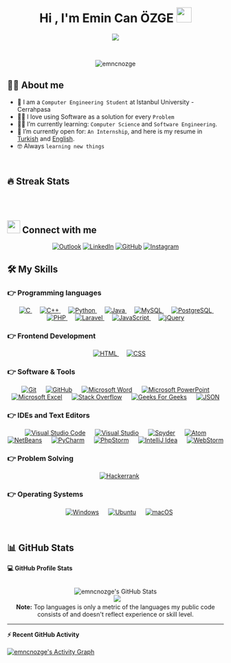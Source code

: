 <h1 align="center">Hi , I'm Emin Can ÖZGE <img src="https://media.giphy.com/media/hvRJCLFzcasrR4ia7z/giphy.gif" width="35"></h1>
<p align="center">
  <a><img src="https://readme-typing-svg.herokuapp.com?lines=Computer+Engineering+Student;Programmer;Keeping%20up%20with%20the%20technology&center=true&width=500&height=50"></a>
</p>

<br>

<p align="center"> 
	<img src="https://komarev.com/ghpvc/?username=emncnozge&label=Profile%20views&color=0e75b6" alt="emncnozge" /> 
	
</p>

## :sassy_man: About me

- :school: I am a `Computer Engineering Student` at Istanbul University - Cerrahpasa
- :technologist: I love using Software as a solution for every `Problem`
- :student: I’m currently learning: `Computer Science` and `Software Engineering`.
- :thinking: I’m currently open for: `An Internship`, and here is my resume in [Turkish](https://drive.google.com/file/d/1mn-Xov9d3n8XSVu6dH7saUhuLo6hLUmQ/view?usp=sharing) and [English](https://drive.google.com/file/d/1f1zEwMUdPR2OpqSUfoz_237x7oiwN1BH/view?usp=sharing).
- :nerd_face: Always `learning new things`

<br>

## 🔥 Streak Stats

<p align="center"><img src="https://github-readme-streak-stats.herokuapp.com?user=emncnozge&theme=github-dark-blue&date_format=j%20M%5B%20Y%5D" alt="" /></p>
<br>

## <img src="https://media.giphy.com/media/iY8CRBdQXODJSCERIr/giphy.gif" height="30px" width="30px"> Connect with me

<p align="center">
	<a href="mailto:emincanozge@outlook.com"><img img src="https://img.shields.io/badge/Microsoft_Outlook-0078D4?style=for-the-badge&logo=microsoft-outlook&logoColor=white" alt="Outlook"/></a>
	<a href="https://www.linkedin.com/in/emincanozge/"><img src="https://img.shields.io/badge/linkedin-%230077B5.svg?style=for-the-badge&logo=linkedin&logoColor=white" alt="LinkedIn"/></a>
  	<a href="https://github.com/emncnozge"><img src="https://img.shields.io/badge/github-%23121011.svg?style=for-the-badge&logo=github&logoColor=white" alt="GitHub"/></a>
	<a href="https://www.instagram.com/emncnozge/"><img src="https://img.shields.io/badge/Instagram-%23E4405F.svg?style=for-the-badge&logo=Instagram&logoColor=white" alt="Instagram"/></a>

</p>

## 🛠️ My Skills

### 👉 Programming languages

<p align="center"> 
  &emsp; 
  <a href="https://www.cprogramming.com/"> 
    <img alt="C" src="https://img.shields.io/badge/C-%2300599C.svg?style=for-the-badge&logo=c&logoColor=white">
  </a> 
  &emsp;
  <a href="https://www.cplusplus.com/"> 
    <img alt="C++" src="https://img.shields.io/badge/C++-%2300599C.svg?style=for-the-badge&logo=c%2B%2B&logoColor=white">
  </a> 
  &emsp;
   <a href="https://www.python.org">
    <img alt="Python" src="https://img.shields.io/badge/python-3670A0?style=for-the-badge&logo=python&logoColor=ffdd54">
  </a>
  &emsp;
  <a href="https://www.java.com"> 
    <img alt="Java" src="https://img.shields.io/badge/java-%23ED8B00.svg?style=for-the-badge&logo=java&logoColor=white">
  </a>
  &emsp;
  <a href="https://www.mysql.com/"> 
    <img alt="MySQL" src="https://img.shields.io/badge/mysql-%2300f.svg?style=for-the-badge&logo=mysql&logoColor=white">
  </a>
  &emsp;
  <a href="https://www.postgresql.org/"> 
    <img alt="PostgreSQL" src="https://img.shields.io/badge/PostgreSQL-%23316192.svg?style=for-the-badge&logo=postgresql&logoColor=white">
  </a>
  &emsp;
  <a href="https://www.php.net/"> 
    <img alt="PHP" src="https://img.shields.io/badge/php-%23777BB4.svg?style=for-the-badge&logo=php&logoColor=white">
  </a>
  &emsp;
  <a href="https://laravel.com/"> 
    <img alt="Laravel" src="https://img.shields.io/badge/laravel-%23FF2D20.svg?style=for-the-badge&logo=laravel&logoColor=white">
  </a>
  &emsp;
  <a href="https://developer.mozilla.org/en-US/docs/Web/JavaScript"> 
    <img alt="JavaScript" src="https://img.shields.io/badge/javascript-%23323330.svg?style=for-the-badge&logo=javascript&logoColor=%23F7DF1E">
  </a>
  &emsp;
  <a href="https://jquery.com/"> 
    <img alt="jQuery" src="https://img.shields.io/badge/jquery-%230769AD.svg?style=for-the-badge&logo=jquery&logoColor=white">
  </a>

</p>

### 👉 Frontend Development

<p align="center"> 
  &emsp; 
  <a href="https://developer.mozilla.org/en-US/docs/Web/HTML"> 
   <img alt="HTML" src="https://img.shields.io/badge/html-%23E34F26.svg?style=for-the-badge&logo=html5&logoColor=white">
  </a>   
  &emsp;
  <a href="https://developer.mozilla.org/en-US/docs/Web/CSS">
    <img alt="CSS" src="https://img.shields.io/badge/css-%231572B6.svg?style=for-the-badge&logo=css3&logoColor=white">
  </a> 
</p>

### 👉 Software & Tools

<p align="center">
   &emsp; 
    <a href="https://git-scm.com/"><img alt="Git" src="https://img.shields.io/badge/git-%23F05033.svg?style=for-the-badge&logo=git&logoColor=white"></a>
  &emsp;
    <a href="https://github.com/"><img alt="GitHub" src="https://img.shields.io/badge/github-%23121011.svg?style=for-the-badge&logo=github&logoColor=white"></a>
  &emsp;
      <a href="https://www.microsoft.com/microsoft-365"><img alt="Microsoft Word" src="https://img.shields.io/badge/Microsoft_Word-2B579A?style=for-the-badge&logo=microsoft-word&logoColor=white"></a>
  &emsp;
      <a href="https://www.microsoft.com/microsoft-365"><img alt="Microsoft PowerPoint" src="https://img.shields.io/badge/Microsoft_PowerPoint-B7472A?style=for-the-badge&logo=microsoft-powerpoint&logoColor=white"></a>
  &emsp;
      <a href="https://www.microsoft.com/microsoft-365"><img alt="Microsoft Excel" src="https://img.shields.io/badge/Microsoft_Excel-217346?style=for-the-badge&logo=microsoft-excel&logoColor=white"></a>
  &emsp;
    <a href="https://stackoverflow.com/"><img alt="Stack Overflow" src="https://img.shields.io/badge/-Stackoverflow-FE7A16?style=for-the-badge&logo=stack-overflow&logoColor=white"></a>
  &emsp;
    <a href="https://www.geeksforgeeks.org/"><img alt="Geeks For Geeks" src="https://img.shields.io/badge/GeeksforGeeks-gray?style=for-the-badge&logo=geeksforgeeks&logoColor=35914c"></a>
  &emsp;
    <a href="https://www.json.org/json-en.html"><img alt="JSON" img src="https://img.shields.io/badge/JSON-%23000000.svg?style=for-the-badge&logo=JSON&logoColor=white"></a>
</p>

### 👉 IDEs and Text Editors

<p align="center">
  &emsp;
    <a href="https://code.visualstudio.com/"><img alt="Visual Studio Code" src="https://img.shields.io/badge/Visual%20Studio%20Code-0078d7.svg?style=for-the-badge&logo=visual-studio-code&logoColor=white"></a>
  &emsp;
    <a href="https://visualstudio.microsoft.com/"><img alt="Visual Studio" src="https://img.shields.io/badge/Visual%20Studio-5C2D91.svg?style=for-the-badge&logo=visual-studio&logoColor=white"></a>
  &emsp;
  <a href="https://www.spyder-ide.org/"><img alt="Spyder" src="https://img.shields.io/badge/Spyder-838485?style=for-the-badge&logo=spyder%20ide&logoColor=maroon"></a>
  &emsp;
  <a href="https://atom.io/"><img alt="Atom" src="https://img.shields.io/badge/Atom-%2366595C.svg?style=for-the-badge&logo=atom&logoColor=white"></a>
  &emsp;
  <a href="https://netbeans.apache.org/"><img alt="NetBeans" src="https://img.shields.io/badge/NetBeans%20IDE-1B6AC6.svg?style=for-the-badge&logo=apache-netbeans-ide&logoColor=white" /></a>
  &emsp;
    <a href="https://www.jetbrains.com/pycharm/"><img alt="PyCharm" src="https://img.shields.io/badge/pycharm-143?style=for-the-badge&logo=pycharm&logoColor=black&color=black&labelColor=green" /></a>
  &emsp;
  <a href="https://www.jetbrains.com/phpstorm/"><img alt="PhpStorm" src="https://img.shields.io/badge/phpstorm-143?style=for-the-badge&logo=phpstorm&logoColor=black&color=black&labelColor=darkorchid" /></a>
  &emsp;
    <a href="https://www.jetbrains.com/intellijidea/"><img alt="IntelliJ Idea" src="https://img.shields.io/badge/IntelliJ%20 IDEA-000000.svg?style=for-the-badge&logo=intellij-idea&logoColor=white" /></a>
  &emsp;
    <a href="https://www.jetbrains.com/webstorm/"><img alt="WebStorm" src="https://img.shields.io/badge/webstorm-143?style=for-the-badge&logo=webstorm&logoColor=white&color=black" /></a>
</p>

### 👉 Problem Solving

<p align="center">
  &emsp;
    <a href="https://www.hackerrank.com/emincanozge"><img alt = "Hackerrank" src="https://img.shields.io/badge/-Hackerrank-2EC866?style=for-the-badge&logo=HackerRank&logoColor=white" /></a>
</p>

### 👉 Operating Systems

<p align="center">
  &emsp;
  <a href="https://www.microsoft.com/windows"><img alt="Windows" src="https://img.shields.io/badge/Windows-0078D6?style=for-the-badge&logo=windows&logoColor=white"></a>
  &emsp;
    <a href="https://ubuntu.com/"><img alt="Ubuntu" src="https://img.shields.io/badge/Ubuntu-E95420?style=for-the-badge&logo=ubuntu&logoColor=white"></a>
  &emsp;
    <a href="https://www.apple.com/tr/macos/"><img alt="macOS" src="https://img.shields.io/badge/macOS-000000?style=for-the-badge&logo=apple&logoColor=F0F0F0"></a>
</p>

<br/>

## 📊 GitHub Stats

  <summary><b>💻 GitHub Profile Stats</b></summary>
  <br/>
  <p align="center">
    <img alt="emncnozge's GitHub Stats" src="https://github-readme-stats.vercel.app/api?username=emncnozge&show_icons=true&count_private=true&theme=github_dark"/>
<br/>
  &nbsp;
	<img src="https://github-readme-stats.vercel.app/api/top-langs?username=emncnozge&langs_count=10&show_icons=true&locale=en&layout=compact&theme=github_dark"/>
  <br/>
  <b>Note:</b> Top languages is only a metric of the languages my public code consists of and doesn't reflect experience or skill level.
  </p>

---

  <summary><b>⚡ Recent GitHub Activity</b></summary>
  <br/>
   <a href="https://github.com/emncnozge"><img alt="emncnozge's Activity Graph" src="https://activity-graph.herokuapp.com/graph?username=emncnozge&custom_title=emncnozge's%20Contribution%20Graph&theme=react-dark" /></a>
  <br/>

<br/>

